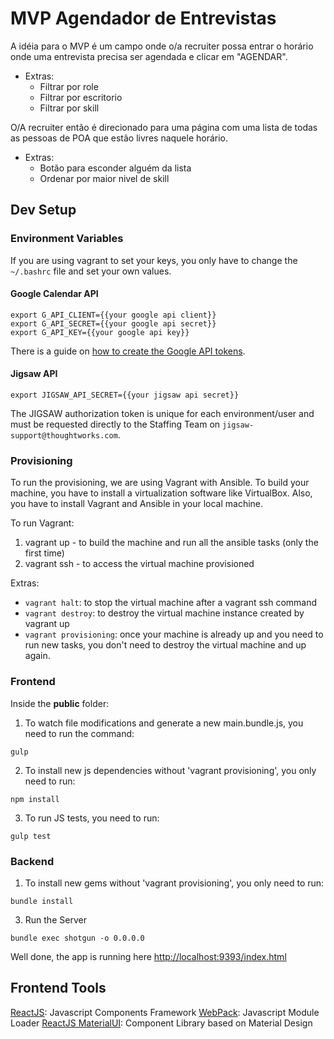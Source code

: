 # MVP Agendador de Entrevistas

A idéia para o MVP é um campo onde o/a recruiter possa entrar o horário onde uma entrevista precisa ser agendada e clicar em "AGENDAR".
- Extras:
  - Filtrar por role
  - Filtrar por escritorio
  - Filtrar por skill

O/A recruiter então é direcionado para uma página com uma lista de todas as pessoas de POA que estão livres naquele horário.
- Extras:
  - Botão para esconder alguém da lista
  - Ordenar por maior nivel de skill


## Dev Setup

### Environment Variables

If you are using vagrant to set your keys, you only have to change the `~/.bashrc` file and set your own values.

#### Google Calendar API

```
export G_API_CLIENT={{your google api client}}
export G_API_SECRET={{your google api secret}}
export G_API_KEY={{your google api key}}
```

There is a guide on [how to create the Google API tokens](https://my.thoughtworks.com/docs/DOC-30275).

#### Jigsaw API

```
export JIGSAW_API_SECRET={{your jigsaw api secret}}
```

The JIGSAW authorization token is unique for each environment/user and must be requested directly to the Staffing Team on `jigsaw-support@thoughtworks.com`.

### Provisioning

To run the provisioning, we are using Vagrant with Ansible. To build your machine, you have to install a virtualization software like VirtualBox. Also, you have to install Vagrant and Ansible in your local machine.

To run Vagrant:

1. vagrant up - to build the machine and run all the ansible tasks (only the first time)
2. vagrant ssh - to access the virtual machine provisioned

Extras:

- `vagrant halt`: to stop the virtual machine after a vagrant ssh command
- `vagrant destroy`: to destroy the virtual machine instance created by vagrant up
- `vagrant provisioning`: once your machine is already up and you need to run new tasks, you don't need to destroy the virtual machine and up again.

### Frontend

Inside the **public** folder:

1. To watch file modifications and generate a new main.bundle.js, you need to run the command:
```
gulp
```

2. To install new js dependencies without 'vagrant provisioning', you only need to run:
```
npm install
```

3. To run JS tests, you need to run:
```
gulp test
```

### Backend

1. To install new gems without 'vagrant provisioning', you only need to run:
```
bundle install
```

3. Run the Server  
```
bundle exec shotgun -o 0.0.0.0
```

Well done, the app is running here [http://localhost:9393/index.html](http://localhost:9393/index.html)


## Frontend Tools

[ReactJS](http://facebook.github.io/react/): Javascript Components Framework
[WebPack](webpack.github.io): Javascript Module Loader
[ReactJS MaterialUI](material-ui.com): Component Library based on Material Design
